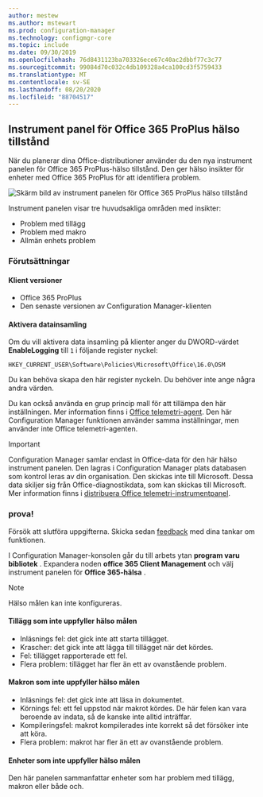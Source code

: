 ```yaml
---
author: mestew
ms.author: mstewart
ms.prod: configuration-manager
ms.technology: configmgr-core
ms.topic: include
ms.date: 09/30/2019
ms.openlocfilehash: 76d8431123ba703326ece67c40ac2dbbf77c3c77
ms.sourcegitcommit: 99084d70c032c4db109328a4ca100cd3f5759433
ms.translationtype: MT
ms.contentlocale: sv-SE
ms.lasthandoff: 08/20/2020
ms.locfileid: "88704517"
---
```

## <a name="office-365-proplus-health-dashboard"></a><a name="bkmk_o365health"></a> Instrument panel för Office 365 ProPlus hälso tillstånd

<!--4488301-->

När du planerar dina Office-distributioner använder du den nya instrument panelen för Office 365 ProPlus-hälso tillstånd. Den ger hälso insikter för enheter med Office 365 ProPlus för att identifiera problem.

![Skärm bild av instrument panelen för Office 365 ProPlus hälso tillstånd](../../media/4488301-o365-health.png)

Instrument panelen visar tre huvudsakliga områden med insikter:

- Problem med tillägg
- Problem med makro
- Allmän enhets problem

### <a name="prerequisites"></a>Förutsättningar

#### <a name="client-versions"></a>Klient versioner

- Office 365 ProPlus
- Den senaste versionen av Configuration Manager-klienten

#### <a name="enable-data-collection"></a>Aktivera datainsamling

Om du vill aktivera data insamling på klienter anger du DWORD-värdet **EnableLogging** till `1` i följande register nyckel:

`HKEY_CURRENT_USER\Software\Policies\Microsoft\Office\16.0\OSM`

Du kan behöva skapa den här register nyckeln. Du behöver inte ange några andra värden.

Du kan också använda en grup princip mall för att tillämpa den här inställningen. Mer information finns i [Office telemetri-agent](/deployoffice/compat/deploy-telemetry-dashboard#office-telemetry-agent). Den här Configuration Manager funktionen använder samma inställningar, men använder inte Office telemetri-agenten.

> [!IMPORTANT]
> Configuration Manager samlar endast in Office-data för den här hälso instrument panelen. Den lagras i Configuration Manager plats databasen som kontrol leras av din organisation. Den skickas inte till Microsoft. Dessa data skiljer sig från Office-diagnostikdata, som kan skickas till Microsoft. Mer information finns i [distribuera Office telemetri-instrumentpanel](/deployoffice/compat/deploy-telemetry-dashboard).

### <a name="try-it-out"></a>prova!

Försök att slutföra uppgifterna. Skicka sedan [feedback](../../../../understand/find-help.md#product-feedback) med dina tankar om funktionen.

I Configuration Manager-konsolen går du till arbets ytan **program varu bibliotek** . Expandera noden **office 365 Client Management** och välj instrument panelen för **Office 365-hälsa** .

> [!NOTE]
> Hälso målen kan inte konfigureras.

#### <a name="add-ins-not-meeting-health-goals"></a>Tillägg som inte uppfyller hälso målen

- Inläsnings fel: det gick inte att starta tillägget.
- Krascher: det gick inte att lägga till tillägget när det kördes.
- Fel: tillägget rapporterade ett fel.
- Flera problem: tillägget har fler än ett av ovanstående problem.

#### <a name="macros-not-meeting-health-goals"></a>Makron som inte uppfyller hälso målen

- Inläsnings fel: det gick inte att läsa in dokumentet.
- Körnings fel: ett fel uppstod när makrot kördes. De här felen kan vara beroende av indata, så de kanske inte alltid inträffar.
- Kompileringsfel: makrot kompilerades inte korrekt så det försöker inte att köra.
- Flera problem: makrot har fler än ett av ovanstående problem.

#### <a name="devices-not-meeting-health-goals"></a>Enheter som inte uppfyller hälso målen

Den här panelen sammanfattar enheter som har problem med tillägg, makron eller både och.